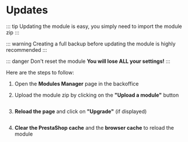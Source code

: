 # Updates

::: tip
Updating the module is easy, you simply need to import the module zip
:::

::: warning
Creating a full backup before updating the module is highly recommended
:::

::: danger Don't reset the module
**You will lose ALL your settings!**
:::
 
Here are the steps to follow:
1. Open the **Modules Manager** page in the backoffice
2. Upload the module zip by clicking on the **"Upload a module"** button 
   
   <img srcset="/dynamicproduct/images/upload-btn.jpg 2x"/>

3. **Reload the page** and click on **"Upgrade"** (if displayed)
   
   <img srcset="/dynamicproduct/images/upgrade-btn.jpg 2x" class="border"/>
4. **Clear the PrestaShop cache** and the **browser cache** to reload the module
